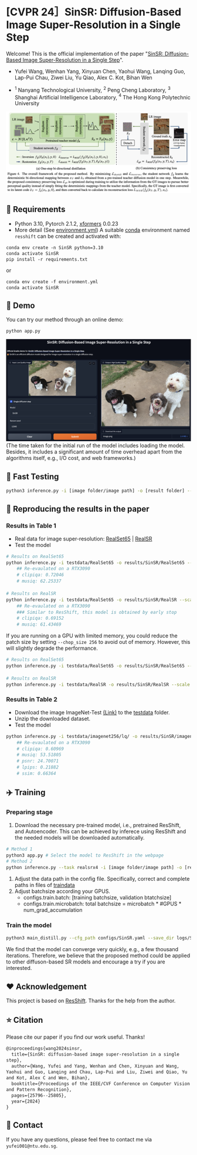 # [CVPR 24］SinSR: Diffusion-Based Image Super-Resolution in a Single Step
Welcome! This is the official implementation of the paper "[SinSR: Diffusion-Based Image Super-Resolution in a Single Step](https://arxiv.org/pdf/2311.14760.pdf)".

- Yufei Wang, Wenhan Yang, Xinyuan Chen, Yaohui Wang, Lanqing Guo, Lap-Pui Chau, Ziwei Liu, Yu Qiao, Alex C. Kot, Bihan Wen

- $^1$ Nanyang Technological University, $^2$ Peng Cheng Laboratory, $^3$ Shanghai Artificial Intelligence Laboratory, $^4$ The Hong Kong Polytechnic University
  
![Alt text](assets/framework.png)
## :turtle: Requirements
* Python 3.10, Pytorch 2.1.2, [xformers](https://github.com/facebookresearch/xformers) 0.0.23
* More detail (See [environment.yml](environment.yml))
A suitable [conda](https://conda.io/) environment named `resshift` can be created and activated with:

```
conda env create -n SinSR python=3.10
conda activate SinSR
pip install -r requirements.txt
```
or
```
conda env create -f environment.yml
conda activate SinSR
```
## :whale: Demo
You can try our method through an online demo:
```sh
python app.py
```
![Alt text](assets/demo.png)
(The time taken for the initial run of the model includes loading the model. Besides, it includes a significant amount of time overhead apart from the algorithms itself, e.g., I/O cost, and web frameworks.)

## :rocket: Fast Testing
```sh
python3 inference.py -i [image folder/image path] -o [result folder] --ckpt weights/SinSR_v1.pth --scale 4 --one_step
```
## :dolphin: Reproducing the results in the paper
### Results in Table 1
- Real data for image super-resolution: [RealSet65](testdata/RealSet65) | [RealSR](testdata/RealSR)
- Test the model
```sh
# Results on RealSet65
python inference.py -i testdata/RealSet65 -o results/SinSR/RealSet65 --scale 4 --ckpt weights/SinSR_v1.pth --one_step
    ## Re-evaulated on a RTX3090
    # clipiqa: 0.72046
    # musiq: 62.25337

# Results on RealSR
python inference.py -i testdata/RealSet65 -o results/SinSR/RealSR --scale 4 --ckpt weights/SinSR_v2.pth --one_step
    ## Re-evaulated on a RTX3090
    ### Similar to ResShift, this model is obtained by early stop
    # clipiqa: 0.69152
    # musiq: 61.43469
```
If you are running on a GPU with limited memory, you could reduce the patch size by setting ```--chop_size 256``` to avoid out of memory. However, this will slightly degrade the performance.
```sh
# Results on RealSet65
python inference.py -i testdata/RealSet65 -o results/SinSR/RealSet65 --scale 4 --ckpt weights/SinSR_v1.pth --one_step --chop_size 256 --task SinSR

# Results on RealSR
python inference.py -i testdata/RealSR -o results/SinSR/RealSR --scale 4 --ckpt weights/SinSR_v2.pth --one_step --chop_size 256 --task SinSR
```

### Results in Table 2
- Download the image ImageNet-Test [(Link)](https://drive.google.com/file/d/1NhmpON2dB2LjManfX6uIj8Pj_Jx6N-6l/view?usp=sharing) to the [testdata](testdata) folder.
- Unzip the downloaded dataset.
- Test the model
```sh
python inference.py -i testdata/imagenet256/lq/ -o results/SinSR/imagenet  -r testdata/imagenet256/gt/ --scale 4 --ckpt weights/SinSR_v1.pth --one_step
    ## Re-evaulated on a RTX3090
    # clipiqa: 0.60969
    # musiq: 53.51805
    # psnr: 24.70071
    # lpips: 0.21882
    # ssim: 0.66364
```

## :airplane: Training
### Preparing stage
1. Download the necessary pre-trained model, i.e., pretrained ResShift, and Autoencoder. This can be achieved by inferece using ResShift and the needed models will be downloaded automatically.
```sh
# Method 1
python3 app.py # Select the model to ResShift in the webpage
# Method 2
python inference.py --task realsrx4 -i [image folder/image path] -o [result folder] --scale 4 # Inference using ResShift
```
1. Adjust the data path in the config file. Specifically, correct and complete paths in files of [traindata](./traindata/)
2. Adjust batchsize according your GPUS.
    + configs.train.batch: [training batchsize, validation btatchsize]
    + configs.train.microbatch: total batchsize = microbatch * #GPUS * num_grad_accumulation
### Train the model
```sh
python3 main_distill.py --cfg_path configs/SinSR.yaml --save_dir logs/SinSR
```
We find that the model can converge very quickly, e.g., a few thousand iterations. Therefore, we believe that the proposed method could be applied to other diffuson-based SR models and encourage a try if you are interested.

## :heart: Acknowledgement

This project is based on [ResShift](https://github.com/zsyOAOA/ResShift). Thanks for the help from the author.

## :star: Citation
Please cite our paper if you find our work useful. Thanks! 
```
@inproceedings{wang2024sinsr,
  title={SinSR: diffusion-based image super-resolution in a single step},
  author={Wang, Yufei and Yang, Wenhan and Chen, Xinyuan and Wang, Yaohui and Guo, Lanqing and Chau, Lap-Pui and Liu, Ziwei and Qiao, Yu and Kot, Alex C and Wen, Bihan},
  booktitle={Proceedings of the IEEE/CVF Conference on Computer Vision and Pattern Recognition},
  pages={25796--25805},
  year={2024}
}
```

## :email: Contact
If you have any questions, please feel free to contact me via `yufei001@ntu.edu.sg`.